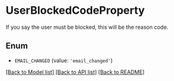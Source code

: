 # UserBlockedCodeProperty

If you say the user must be blocked, this will be the reason code.

## Enum

* `EMAIL_CHANGED` (value: `'email_changed'`)

[[Back to Model list]](../README.md#documentation-for-models) [[Back to API list]](../README.md#documentation-for-api-endpoints) [[Back to README]](../README.md)


